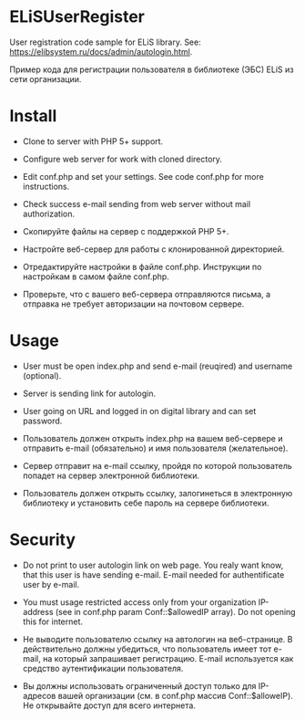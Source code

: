 # ELiSUserRegister

User registration code sample for ELiS library. See: https://elibsystem.ru/docs/admin/autologin.html.

Пример кода для регистрации пользователя в библиотеке (ЭБС) ELiS из сети организации.

# Install

* Clone to server with PHP 5+ support.
* Configure web server for work with cloned directory.
* Edit conf.php and set your settings. See code conf.php for more instructions.
* Check success e-mail sending from web server without mail authorization.

* Скопируйте файлы на сервер с поддержкой PHP 5+.
* Настройте веб-сервер для работы с клонированной директорией.
* Отредактируйте настройки в файле conf.php. Инструкции по настройкам в самом файле conf.php.
* Проверьте, что с вашего веб-сервера отправляются письма, а отправка не требует авторизации на почтовом сервере.

# Usage

* User must be open index.php and send e-mail (reuqired) and username (optional).
* Server is sending link for autologin.
* User going on URL and logged in on digital library and can set password.

* Пользователь должен открыть index.php на вашем веб-сервере и отправить e-mail (обязательно) и имя пользователя (желательное).
* Сервер отправит на e-mail ссылку, пройдя по которой пользователь попадет на сервер электронной библиотеки.
* Пользователь должен открыть ссылку, залогинеться в электронную библиотеку и установить себе пароль на сервере библиотеки.

# Security

* Do not print to user autologin link on web page. You realy want know, that this user is have sending e-mail. E-mail needed for authentificate user by e-mail.
* You must usage restricted access only from your organization IP-address (see in conf.php param Conf::$allowedIP array). Do not opening this for internet.

* Не выводите пользователю ссылку на автологин на веб-странице. В действительно должны убедиться, что пользователь имеет тот e-mail, на который запрашивает регистрацию. E-mail используется как средство аутентификации пользователя.
* Вы должны использовать ограниченный доступ только для IP-адресов вашей организации (см. в conf.php массив Conf::$alloweIP). Не открывайте доступ для всего интернета.
